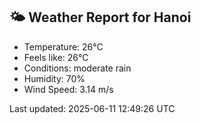 <!-- WEATHER-START -->
## 🌤 Weather Report for Hanoi

- Temperature: 26°C
- Feels like: 26°C
- Conditions: moderate rain
- Humidity: 70%
- Wind Speed: 3.14 m/s

Last updated: 2025-06-11 12:49:26 UTC
<!-- WEATHER-END -->
